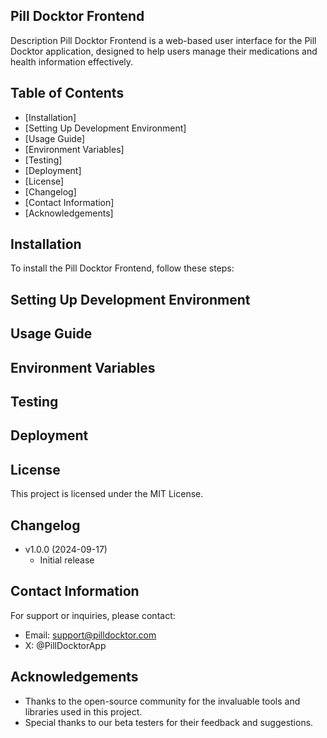 ## Pill Docktor Frontend
Description
Pill Docktor Frontend is a web-based user interface for the Pill Docktor application, designed to help users manage their medications and health information effectively.


## Table of Contents

- [Installation]
- [Setting Up Development Environment]
- [Usage Guide]
- [Environment Variables]
- [Testing]
- [Deployment]
- [License]
- [Changelog]
- [Contact Information]
- [Acknowledgements]

## Installation
To install the Pill Docktor Frontend, follow these steps:



## Setting Up Development Environment


## Usage Guide



## Environment Variables



## Testing



## Deployment


## License

This project is licensed under the MIT License.

## Changelog

- v1.0.0 (2024-09-17)
  - Initial release

## Contact Information

For support or inquiries, please contact:

- Email: support@pilldocktor.com
- X: @PillDocktorApp

## Acknowledgements

- Thanks to the open-source community for the invaluable tools and libraries used in this project.
- Special thanks to our beta testers for their feedback and suggestions.
